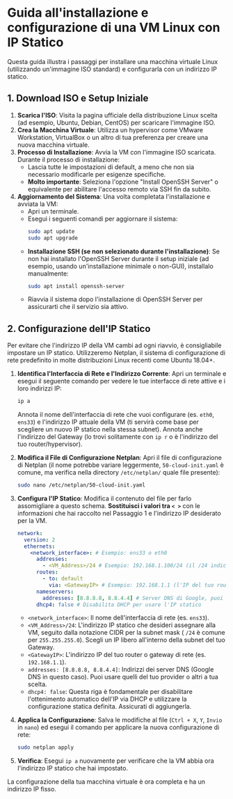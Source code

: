 # Guida all'installazione e configurazione di una VM Linux con IP Statico

Questa guida illustra i passaggi per installare una macchina virtuale Linux (utilizzando un'immagine ISO standard) e configurarla con un indirizzo IP statico.

## 1. Download ISO e Setup Iniziale

1.  **Scarica l'ISO**: Visita la pagina ufficiale della distribuzione Linux scelta (ad esempio, Ubuntu, Debian, CentOS) per scaricare l'immagine ISO.
2.  **Crea la Macchina Virtuale**: Utilizza un hypervisor come VMware Workstation, VirtualBox o un altro di tua preferenza per creare una nuova macchina virtuale.
3.  **Processo di Installazione**: Avvia la VM con l'immagine ISO scaricata. Durante il processo di installazione:
    * Lascia tutte le impostazioni di default, a meno che non sia necessario modificarle per esigenze specifiche.
    * **Molto importante**: Seleziona l'opzione "Install OpenSSH Server" o equivalente per abilitare l'accesso remoto via SSH fin da subito.
4.  **Aggiornamento del Sistema**: Una volta completata l'installazione e avviata la VM:
    * Apri un terminale.
    * Esegui i seguenti comandi per aggiornare il sistema:
        ```bash
        sudo apt update
        sudo apt upgrade
        ```
    * **Installazione SSH (se non selezionato durante l'installazione)**: Se non hai installato l'OpenSSH Server durante il setup iniziale (ad esempio, usando un'installazione minimale o non-GUI), installalo manualmente:
        ```bash
        sudo apt install openssh-server
        ```
    * Riavvia il sistema dopo l'installazione di OpenSSH Server per assicurarti che il servizio sia attivo.

## 2. Configurazione dell'IP Statico

Per evitare che l'indirizzo IP della VM cambi ad ogni riavvio, è consigliabile impostare un IP statico. Utilizzeremo Netplan, il sistema di configurazione di rete predefinito in molte distribuzioni Linux recenti come Ubuntu 18.04+.

1.  **Identifica l'Interfaccia di Rete e l'Indirizzo Corrente**: Apri un terminale e esegui il seguente comando per vedere le tue interfacce di rete attive e i loro indirizzi IP:
    ```bash
    ip a
    ```
    Annota il nome dell'interfaccia di rete che vuoi configurare (es. `eth0`, `ens33`) e l'indirizzo IP attuale della VM (ti servirà come base per scegliere un nuovo IP statico nella stessa subnet). Annota anche l'indirizzo del Gateway (lo trovi solitamente con `ip r` o è l'indirizzo del tuo router/hypervisor).
2.  **Modifica il File di Configurazione Netplan**: Apri il file di configurazione di Netplan (il nome potrebbe variare leggermente, `50-cloud-init.yaml` è comune, ma verifica nella directory `/etc/netplan/` quale file presente):
    ```bash
    sudo nano /etc/netplan/50-cloud-init.yaml
    ```
3.  **Configura l'IP Statico**: Modifica il contenuto del file per farlo assomigliare a questo schema. **Sostituisci i valori tra `< >`** con le informazioni che hai raccolto nel Passaggio 1 e l'indirizzo IP desiderato per la VM.

    ```yaml
    network:
      version: 2
      ethernets:
        <network_interface>: # Esempio: ens33 o eth0
          addresses:
            - <VM_Address>/24 # Esempio: 192.168.1.100/24 (il /24 indica la subnet mask 255.255.255.0)
          routes:
            - to: default
              via: <GatewayIP> # Esempio: 192.168.1.1 (l'IP del tuo router)
          nameservers:
            addresses: [8.8.8.8, 8.8.4.4] # Server DNS di Google, puoi usare altri DNS se preferisci
          dhcp4: false # Disabilita DHCP per usare l'IP statico
    ```
    * `<network_interface>`: Il nome dell'interfaccia di rete (es. `ens33`).
    * `<VM_Address>/24`: L'indirizzo IP statico che desideri assegnare alla VM, seguito dalla notazione CIDR per la subnet mask ( `/24` è comune per `255.255.255.0`). Scegli un IP libero all'interno della subnet del tuo Gateway.
    * `<GatewayIP>`: L'indirizzo IP del tuo router o gateway di rete (es. `192.168.1.1`).
    * `addresses: [8.8.8.8, 8.8.4.4]`: Indirizzi dei server DNS (Google DNS in questo caso). Puoi usare quelli del tuo provider o altri a tua scelta.
    * `dhcp4: false`: Questa riga è fondamentale per disabilitare l'ottenimento automatico dell'IP via DHCP e utilizzare la configurazione statica definita. Assicurati di aggiungerla.

4.  **Applica la Configurazione**: Salva le modifiche al file (`Ctrl + X`, `Y`, `Invio` in `nano`) ed esegui il comando per applicare la nuova configurazione di rete:
    ```bash
    sudo netplan apply
    ```
5.  **Verifica**: Esegui `ip a` nuovamente per verificare che la VM abbia ora l'indirizzo IP statico che hai impostato.

La configurazione della tua macchina virtuale è ora completa e ha un indirizzo IP fisso.
